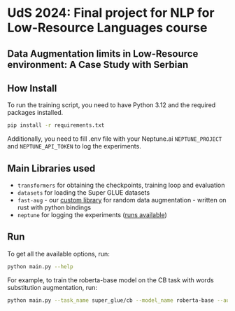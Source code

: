 # UdS 2024: Final project for NLP for Low-Resource Languages course
## Data Augmentation limits in Low-Resource environment: A Case Study with Serbian


## How Install

To run the training script, you need to have Python 3.12 and the required packages installed. 
```bash
pip install -r requirements.txt
```

Additionally, you need to fill .env file with your Neptune.ai `NEPTUNE_PROJECT` and `NEPTUNE_API_TOKEN` to log the experiments.

## Main Libraries used
* `transformers` for obtaining the checkpoints, training loop and evaluation
* `datasets` for loading the Super GLUE datasets
* `fast-aug` - our [custom library](https://github.com/k4black/fast-aug) for random data augmentation - written on rust with python bindings
* `neptune` for logging the experiments ([runs available](https://app.neptune.ai/k4black/uds-coli/runs/table?viewId=9b9b8004-c615-4fd7-a04f-e4b91755add0&detailsTab=dashboard&dashboardId=9b9b8193-6b6a-4bdb-a824-c1f45450129b&shortId=US1-72&dash=charts&type=run))


## Run

To get all the available options, run:
```bash
python main.py --help
```

For example, to train the roberta-base model on the CB task with words substitution augmentation, run:
```bash
python main.py --task_name super_glue/cb --model_name roberta-base --augmentation words-sub
```
